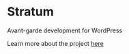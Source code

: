# Stratum
Avant-garde development for WordPress

Learn more about the project [here](https://neblabs.com/documentation/stratum-overview)
